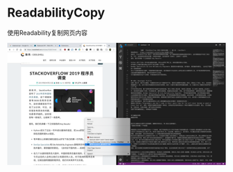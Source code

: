 # ReadabilityCopy
使用Readability复制网页内容

![screenshot1](https://github.com/fqxufo/ReadabilityCopy/blob/master/screenshot.png?raw=true)
